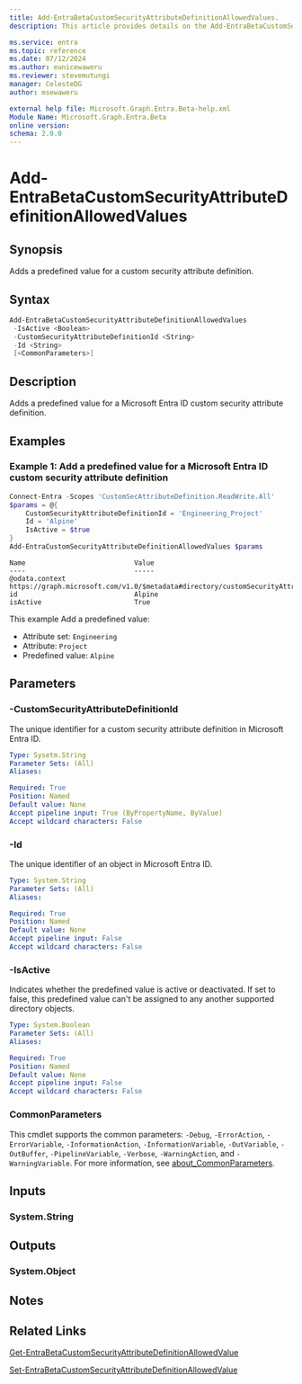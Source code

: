 ```yaml
---
title: Add-EntraBetaCustomSecurityAttributeDefinitionAllowedValues.
description: This article provides details on the Add-EntraBetaCustomSecurityAttributeDefinitionAllowedValues command.

ms.service: entra
ms.topic: reference
ms.date: 07/12/2024
ms.author: eunicewaweru
ms.reviewer: stevemutungi
manager: CelesteDG
author: msewaweru

external help file: Microsoft.Graph.Entra.Beta-help.xml
Module Name: Microsoft.Graph.Entra.Beta
online version:
schema: 2.0.0
---
```


# Add-EntraBetaCustomSecurityAttributeDefinitionAllowedValues

## Synopsis

Adds a predefined value for a custom security attribute definition.

## Syntax

```powershell
Add-EntraBetaCustomSecurityAttributeDefinitionAllowedValues 
 -IsActive <Boolean>
 -CustomSecurityAttributeDefinitionId <String> 
 -Id <String> 
 [<CommonParameters>]
```

## Description

Adds a predefined value for a Microsoft Entra ID custom security attribute definition.

## Examples

### Example 1: Add a predefined value for a Microsoft Entra ID custom security attribute definition

```powershell
Connect-Entra -Scopes 'CustomSecAttributeDefinition.ReadWrite.All'
$params = @{
    CustomSecurityAttributeDefinitionId = 'Engineering_Project'
    Id = 'Alpine'
    IsActive = $true
}
Add-EntraCustomSecurityAttributeDefinitionAllowedValues $params
```

```Output
Name                           Value
----                           -----
@odata.context                 https://graph.microsoft.com/v1.0/$metadata#directory/customSecurityAttributeDefinitions('Engineering_Project')/allowedValues/$entity
id                             Alpine
isActive                       True
```

This example Add a predefined value:

- Attribute set: `Engineering`
- Attribute: `Project`
- Predefined value: `Alpine`

## Parameters

### -CustomSecurityAttributeDefinitionId

The unique identifier for a custom security attribute definition in Microsoft Entra ID.

```yaml
Type: Sysetm.String
Parameter Sets: (All)
Aliases:

Required: True
Position: Named
Default value: None
Accept pipeline input: True (ByPropertyName, ByValue)
Accept wildcard characters: False
```

### -Id

The unique identifier of an object in Microsoft Entra ID.

```yaml
Type: System.String
Parameter Sets: (All)
Aliases:

Required: True
Position: Named
Default value: None
Accept pipeline input: False
Accept wildcard characters: False
```

### -IsActive

Indicates whether the predefined value is active or deactivated. If set to false, this predefined value can't be assigned to any another supported directory objects.

```yaml
Type: System.Boolean
Parameter Sets: (All)
Aliases:

Required: True
Position: Named
Default value: None
Accept pipeline input: False
Accept wildcard characters: False
```

### CommonParameters

This cmdlet supports the common parameters: `-Debug`, `-ErrorAction`, `-ErrorVariable`, `-InformationAction`, `-InformationVariable`, `-OutVariable`, `-OutBuffer`, `-PipelineVariable`, `-Verbose`, `-WarningAction`, and `-WarningVariable`. For more information, see [about_CommonParameters](https://go.microsoft.com/fwlink/?LinkID=113216).

## Inputs

### System.String

## Outputs

### System.Object

## Notes

## Related Links

[Get-EntraBetaCustomSecurityAttributeDefinitionAllowedValue](Get-EntraBetaCustomSecurityAttributeDefinitionAllowedValue.md)

[Set-EntraBetaCustomSecurityAttributeDefinitionAllowedValue](Set-EntraBetaCustomSecurityAttributeDefinitionAllowedValue.md)
